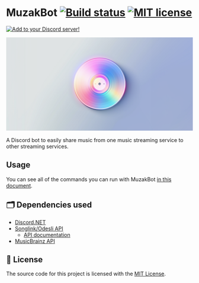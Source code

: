 # MuzakBot [![Build status](https://github.com/Smalls1652/MuzakBot/actions/workflows/build.yml/badge.svg?branch=main)](https://github.com/Smalls1652/MuzakBot/actions/workflows/build.yml) [![MIT license](https://badgen.net/static/License/MIT/blue)](./LICENSE)

[![Add to your Discord server!](https://badgen.net/static/Discord%20Bot/Add%20to%20your%20server!/purple?icon=discord&scale=2)](https://discord.com/api/oauth2/authorize?client_id=1131341120924831866&permissions=274877958144&scope=bot+applications.commands)

![MuzakBot logo](./.github/images/logo_wide_social.png)

A Discord bot to easily share music from one music streaming service to other streaming services.

## Usage

You can see all of the commands you can run with MuzakBot [in this document](https://github.com/Smalls1652/MuzakBot/wiki/Bot-usage).

## 🗂️ Dependencies used

* [Discord.NET](https://github.com/discord-net/Discord.Net)
* [Songlink/Odesli API](https://odesli.co)
    * [API documentation](https://linktree.notion.site/API-d0ebe08a5e304a55928405eb682f6741)
* [MusicBrainz API](https://musicbrainz.org/doc/MusicBrainz_API/)

## 🤝 License

The source code for this project is licensed with the [MIT License](./LICENSE).